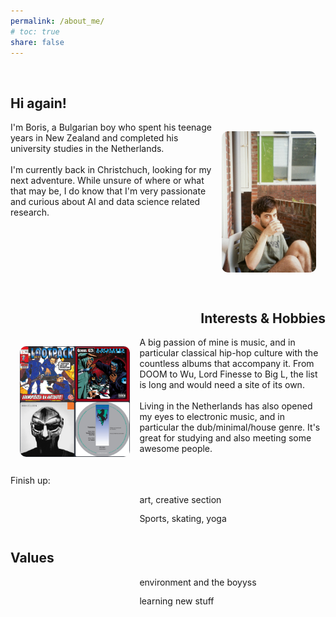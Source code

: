 ```yaml
---
permalink: /about_me/
# toc: true
share: false
---
```


<style>

img.about {
  float: right;
    width: 30%;
  height: auto;
  border-radius: 25px;
  padding: 15px
}

img.about1 {
  float: left;
    width: 35%;
  height: auto;
  border-radius: 25px;
  padding: 15px
}

.clearfix::after {
  content: "";
  clear: both;
  display: table;
}


</style>   

<br>

<h2>
Hi again!
</h2>

<div class="clearfix">
  <img class="about" src="/assets/images/author/me3.jpg">
  I'm Boris, a Bulgarian boy who spent his teenage years in New Zealand and completed his university studies in the Netherlands. 
  <br>
  <br>
  I'm currently back in Christchuch, looking for my next adventure. While unsure of where or what that may be, I do know that I'm very passionate and curious about AI and data science related research.
</div>

<br>

<h2 align = "right">
Interests & Hobbies
</h2>

<div class="clearfix">
  <img class="about1" src="/assets/images/about_me/albums.png">
  A big passion of mine is music, and in particular classical hip-hop culture with the countless albums that accompany it. From DOOM to Wu, Lord Finesse to Big L, the list is long and would need a site of its own.
    <br>
    <br>
    Living in the Netherlands has also opened my eyes to electronic music, and in particular the dub/minimal/house genre. It's great for studying and also meeting some awesome people. 
</div>

Finish up:

<div class="clearfix">
  <img class="about1" src="">
  art, creative section 
</div>

<div class="clearfix">
  <img class="about1" src="">
  Sports, skating, yoga 
</div>

<h2 align = "left">
Values
</h2>

<div class="clearfix">
  <img class="about1" src="">
  environment and the boyyss 
</div>

<div class="clearfix">
  <img class="about1" src="">
  learning new stuff 
</div>





